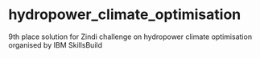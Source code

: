 # hydropower_climate_optimisation
9th place solution for Zindi challenge on hydropower climate optimisation organised by IBM SkillsBuild
